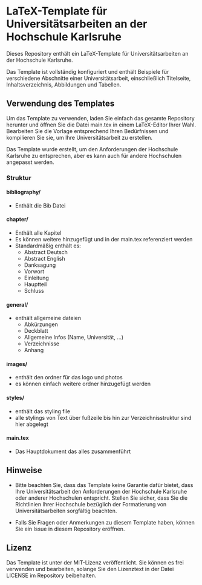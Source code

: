 # LaTeX-Template für Universitätsarbeiten an der Hochschule Karlsruhe
Dieses Repository enthält ein LaTeX-Template für Universitätsarbeiten an der Hochschule Karlsruhe.

Das Template ist vollständig konfiguriert und enthält Beispiele für verschiedene Abschnitte einer Universitätsarbeit, einschließlich Titelseite, Inhaltsverzeichnis, Abbildungen und Tabellen.

## Verwendung des Templates
Um das Template zu verwenden, laden Sie einfach das gesamte Repository herunter und öffnen Sie die Datei main.tex in einem LaTeX-Editor Ihrer Wahl. Bearbeiten Sie die Vorlage entsprechend Ihren Bedürfnissen und kompilieren Sie sie, um Ihre Universitätsarbeit zu erstellen.

Das Template wurde erstellt, um den Anforderungen der Hochschule Karlsruhe zu entsprechen, aber es kann auch für andere Hochschulen angepasst werden.

### Struktur

#### bibliography/
- Enthält die Bib Datei
#### chapter/
- Enthält alle Kapitel
- Es können weitere hinzugefügt und in der main.tex referenziert werden
- Standardmäßig enthält es:
  - Abstract Deutsch
  - Abstract English
  - Danksagung
  - Vorwort
  - Einleitung
  - Hauptteil
  - Schluss

#### general/
- enthält allgemeine dateien
  - Abkürzungen
  - Deckblatt
  - Allgemeine Infos (Name, Universität, ...)
  - Verzeichnisse
  - Anhang

#### images/
- enthält den ordner für das logo und photos
- es können einfach weitere ordner hinzugefügt werden

#### styles/
- enthält das styling file
- alle stylings von Text über fußzeile bis hin zur Verzeichnisstruktur sind hier abgelegt

#### main.tex
- Das Hauptdokument das alles zusammenführt
## Hinweise
- Bitte beachten Sie, dass das Template keine Garantie dafür bietet, dass Ihre Universitätsarbeit den Anforderungen der Hochschule Karlsruhe oder anderer Hochschulen entspricht. Stellen Sie sicher, dass Sie die Richtlinien Ihrer Hochschule bezüglich der Formatierung von Universitätsarbeiten sorgfältig beachten.

- Falls Sie Fragen oder Anmerkungen zu diesem Template haben, können Sie ein Issue in diesem Repository eröffnen.

## Lizenz
Das Template ist unter der MIT-Lizenz veröffentlicht. Sie können es frei verwenden und bearbeiten, solange Sie den Lizenztext in der Datei LICENSE im Repository beibehalten.